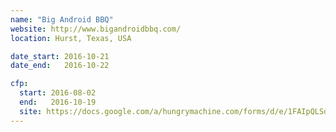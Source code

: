 ```yaml
---
name: "Big Android BBQ"
website: http://www.bigandroidbbq.com/
location: Hurst, Texas, USA

date_start: 2016-10-21
date_end:   2016-10-22

cfp:
  start: 2016-08-02
  end:   2016-10-19
  site: https://docs.google.com/a/hungrymachine.com/forms/d/e/1FAIpQLSdDK1v97Zwdm_Z-VcR3Y3jsASdl0lQE7J7Ji5MBHICcMKGtjw/viewform?c=0&w=1&_utm_source=1-2-2
---
```

